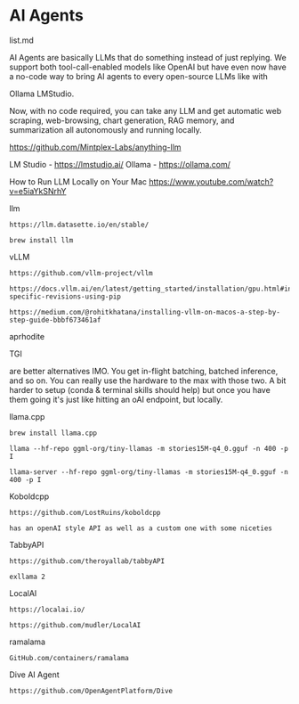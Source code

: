 # AI Agents

list.md


AI Agents are basically LLMs that do something instead of just replying. We support both tool-call-enabled models 
like OpenAI but have even now have a no-code way to bring AI agents to every open-source LLMs like with 

Ollama 
LMStudio.


Now, with no code required, you can take any LLM and get automatic web scraping, web-browsing, chart generation, RAG memory, and summarization all autonomously and running locally.


https://github.com/Mintplex-Labs/anything-llm

LM Studio - https://lmstudio.ai/
Ollama - https://ollama.com/

How to Run LLM Locally on Your Mac
https://www.youtube.com/watch?v=e5iaYkSNrhY


llm

    https://llm.datasette.io/en/stable/

    brew install llm

vLLM

    https://github.com/vllm-project/vllm

    https://docs.vllm.ai/en/latest/getting_started/installation/gpu.html#install-specific-revisions-using-pip

    https://medium.com/@rohitkhatana/installing-vllm-on-macos-a-step-by-step-guide-bbbf673461af


aprhodite


TGI 

are better alternatives IMO. You get in-flight batching, batched inference, and so on. You can really use the hardware to the max with those two. A bit harder to setup (conda & terminal skills should help) but once you have them going it's just like hitting an oAI endpoint, but locally.

llama.cpp

    brew install llama.cpp

    llama --hf-repo ggml-org/tiny-llamas -m stories15M-q4_0.gguf -n 400 -p I

    llama-server --hf-repo ggml-org/tiny-llamas -m stories15M-q4_0.gguf -n 400 -p I



Koboldcpp 

    https://github.com/LostRuins/koboldcpp

    has an openAI style API as well as a custom one with some niceties

TabbyAPI 

    https://github.com/theroyallab/tabbyAPI

    exllama 2

LocalAI

    https://localai.io/

    https://github.com/mudler/LocalAI

ramalama 

    GitHub.com/containers/ramalama

Dive AI Agent
    
    https://github.com/OpenAgentPlatform/Dive